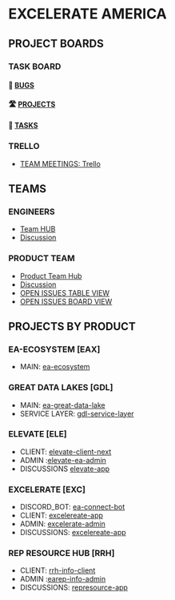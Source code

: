 # EXCELERATE AMERICA
## PROJECT BOARDS

### TASK BOARD

#### 🐞 [BUGS](https://github.com/orgs/excelerate-america/projects/21)

#### 🛣 [PROJECTS](https://github.com/orgs/excelerate-america/projects/22)

#### 🚧 [TASKS](https://github.com/orgs/excelerate-america/projects/24/views/2)

### TRELLO
* [TEAM MEETINGS: Trello](https://trello.com/b/7QgzeZvl/team-meetings)

## TEAMS
### ENGINEERS
  * [Team HUB](https://github.com/excelerate-america/engineers)
  * [Discussion](https://github.com/excelerate-america/engineers/discussions)

### PRODUCT TEAM
  * [Product Team Hub](https://github.com/excelerate-america/product-team)
  * [Discussion](https://github.com/excelerate-america/product-team/discussions)
  * [OPEN ISSUES TABLE VIEW](https://github.com/orgs/excelerate-america/projects/16/views/6)
  * [OPEN ISSUES BOARD VIEW](https://github.com/orgs/excelerate-america/projects/16/views/23)


## PROJECTS BY PRODUCT
### EA-ECOSYSTEM [EAX]
   * MAIN: [ea-ecosystem](https://github.com/excelerate-america/ea-ecosystem)
### GREAT DATA LAKES [GDL]
   * MAIN: [ea-great-data-lake](https://github.com/excelerate-america/ea-great-data-lakes)
   * SERVICE LAYER: [gdl-service-layer](https://github.com/excelerate-america/gdl-service-layer)
### ELEVATE [ELE]
  * CLIENT: [elevate-client-next](https://github.com/excelerate-america/elevate-client-next)
  * ADMIN :[elevate-ea-admin](https://github.com/excelerate-america/elevate-ea-admin)
  * DISCUSSIONS [elevate-app](https://github.com/excelerate-america/elevate-app/discussions)
### EXCELERATE [EXC]
  * DISCORD_BOT: [ea-connect-bot](https://github.com/excelerate-america/ea-connect-bot)
  * CLIENT: [excelereate-app](https://github.com/excelerate-america/excelerate-client)
  * ADMIN: [excelerate-admin](https://github.com/excelerate-america/excelerate-admin)
  * DISCUSSIONS: [excelereate-app](https://github.com/excelerate-america/excelerate-app/discussions)
### REP RESOURCE HUB [RRH]
   * CLIENT: [rrh-info-client](https://github.com/excelerate-america/rrh-info-client)
   * ADMIN :[earep-info-admin](https://github.com/excelerate-america/earep-info-admin)
   * DISCUSSIONS: [represource-app](https://github.com/excelerate-america/represource-app/discussions)

